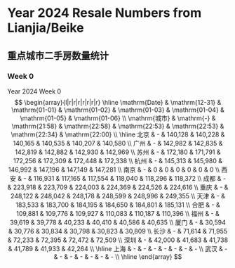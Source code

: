 # Year 2024 Resale Numbers from Lianjia/Beike

## 重点城市二手房数量统计



### Week 0

$\text{Year 2024 Week 0}$
$$
\begin{array}{l|r|r|r|r|r|r|r}
\hline
\mathrm{Date} & \mathrm{12-31} & \mathrm{01-01} & \mathrm{01-02} & \mathrm{01-03} & \mathrm{01-04} & \mathrm{01-05} & \mathrm{01-06} \\
\mathrm{城市} & \mathrm{-} & \mathrm{21:58} & \mathrm{22:58} & \mathrm{22:53} & \mathrm{22:53} & \mathrm{22:34} & \mathrm{22:00} \\
\hline
北京 & - & 140,128 & 140,228 & 140,165 & 140,535 & 140,207 & 140,580 \\
广州 & - & 142,982 & 142,835 & 142,819 & 142,882 & 142,930 & 142,969 \\
苏州 & - & 172,180 & 171,791 & 172,256 & 172,309 & 172,448 & 172,338 \\
杭州 & - & 145,313 & 145,980 & 146,992 & 147,196 & 147,149 & 147,281 \\
南京 & - & 0 & 0 & 0 & 0 & 0 & 0 \\
西安 & - & 116,931 & 117,165 & 117,554 & 118,040 & 118,296 & 118,372 \\
成都 & - & 223,918 & 223,709 & 224,003 & 224,369 & 224,526 & 224,616 \\
重庆 & - & 248,122 & 248,042 & 248,178 & 248,599 & 248,996 & 249,355 \\
天津 & - & 183,533 & 183,700 & 184,195 & 184,650 & 184,801 & 185,131 \\
合肥 & - & 109,881 & 109,776 & 109,927 & 110,083 & 110,187 & 110,396 \\
福州 & - & 39,619 & 39,778 & 40,233 & 40,410 & 40,586 & 40,635 \\
厦门 & - & 30,594 & 30,776 & 30,834 & 30,798 & 30,823 & 30,809 \\
长沙 & - & 71,614 & 71,955 & 72,233 & 72,395 & 72,472 & 72,509 \\
深圳 & - & 42,000 & 41,683 & 41,738 & 41,789 & 41,933 & 42,264 \\
\hline
上海 & - & - & - & - & - & - & - \\
武汉 & - & - & - & - & - & - & - \\
\hline
\end{array}
$$

